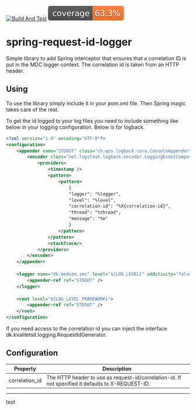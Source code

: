 [![Build And Test](https://github.com/KvalitetsIT/spring-request-id-logger/actions/workflows/build.yml/badge.svg)](https://github.com/KvalitetsIT/spring-request-id-logger/actions/workflows/build.yml) ![Test Coverage](.github/badges/jacoco.svg)
# spring-request-id-logger
Simple library to add Spring interceptor that ensures that a correlation ID is put in the MDC logger context.
The correlation id is taken from an HTTP header.

## Using
To use the library simply include it in your pom.xml file. Then Spring magic takes care of the rest.  

To get the id logged to your log files you need to include something like below in your logging configuration. Below is for logback. 
```xml
<?xml version="1.0" encoding="UTF-8"?>
<configuration>
    <appender name="STDOUT" class="ch.qos.logback.core.ConsoleAppender">
        <encoder class="net.logstash.logback.encoder.LoggingEventCompositeJsonEncoder">
            <providers>
                <timestamp />
                <pattern>
                    <pattern>
                        {
                        "logger": "%logger",
                        "level": "%level",
                        "correlation-id": "%X{correlation-id}",
                        "thread": "%thread",
                        "message": "%m"
                        }
                    </pattern>
                </pattern>
                <stackTrace/>
            </providers>
        </encoder>
    </appender>

    <logger name="dk.medcom.sms" level="${LOG_LEVEL}" additivity="false">
        <appender-ref ref="STDOUT" />
    </logger>

    <root level="${LOG_LEVEL_FRAMEWORK}">
        <appender-ref ref="STDOUT" />
    </root>
</configuration>
```
If you need access to the correlation id you can inject the interface dk.kvalitetsit.logging.RequestIdGenerator.

## Configuration
|Property | Description |   
|---|---|
|correlation_id |The HTTP header to use as request-id/correlation-id. If not specified it defaults to X-REQUEST-ID. |
----------

test


